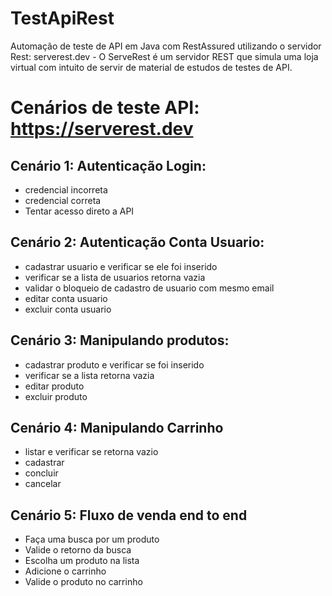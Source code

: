 # TestApiRest
Automação de teste de API em Java com RestAssured utilizando o servidor Rest: serverest.dev - O ServeRest é um servidor REST que simula uma loja virtual com intuito de servir de material de estudos de testes de API.

# Cenários de teste API: https://serverest.dev

## Cenário 1: Autenticação Login:
 - credencial incorreta
 - credencial correta
 - Tentar acesso direto a API

## Cenário 2: Autenticação Conta Usuario:
 - cadastrar usuario e verificar se ele foi inserido
 - verificar se a lista de usuarios retorna vazia
 - validar o bloqueio de cadastro de usuario com mesmo email
 - editar conta usuario
 - excluir conta usuario

## Cenário 3: Manipulando produtos:
 - cadastrar produto e verificar se foi inserido
 - verificar se a lista retorna vazia
 - editar produto
 - excluir produto

## Cenário 4: Manipulando Carrinho
 - listar e verificar se retorna vazio
 - cadastrar
 - concluir
 - cancelar
 
## Cenário 5: Fluxo de venda end to end
 - Faça uma busca por um produto
 - Valide o retorno da busca
 - Escolha um produto na lista
 - Adicione o carrinho
 - Valide o produto no carrinho
